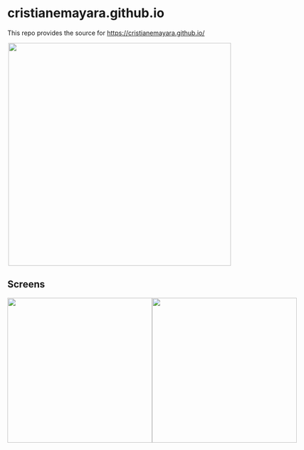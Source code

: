 # cristianemayara.github.io

This repo provides the source for https://cristianemayara.github.io/

<p align="center">
  <img src="https://github.com/CristianeMayara/cristianemayara.github.io/blob/master/docs/cristianemayara.github.io-mobile.gif" height="500px" />
</p>

## Screens

<p style="display:flex; flex-direction:row; align-items:center">
  <img src="https://github.com/CristianeMayara/cristianemayara.github.io/blob/master/docs/cristianemayara.github.io-web.png" height="325px" />

  <img src="https://github.com/CristianeMayara/cristianemayara.github.io/blob/master/docs/cristianemayara.github.io-mobile.png" height="325px" />
</p>
